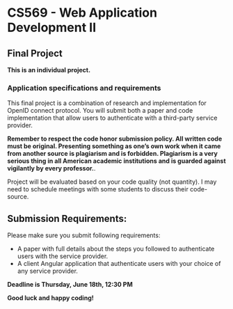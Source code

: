 # CS569 - Web Application Development II
## Final Project 
**This is an individual project.**
### Application specifications and requirements
This final project is a combination of research and implementation for OpenID connect protocol. You will submit both a paper and code implementation that allow users to authenticate with a third-party service provider.
      
**Remember to respect the code honor submission policy. All written code must be original. Presenting something as one’s own work when it came from another source is plagiarism and is forbidden. Plagiarism is a very serious thing in all American academic institutions and is guarded against vigilantly by every professor.**.   
  
Project will be evaluated based on your code quality (not quantity). I may need to schedule meetings with some students to discuss their code-source.  

## Submission Requirements:
Please make sure you submit following requirements:  
* A paper with full details about the steps you followed to authenticate users with the service provider.
* A client Angular application that authenticate users with your choice of any service provider.

**Deadline is Thursday, June 18th, 12:30 PM** 
  
**Good luck and happy coding!**
